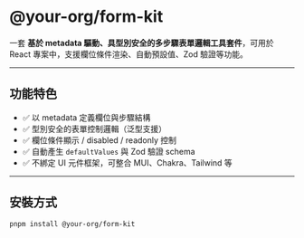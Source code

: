# @your-org/form-kit

一套 **基於 metadata 驅動、具型別安全的多步驟表單邏輯工具套件**，可用於 React 專案中，支援欄位條件渲染、自動預設值、Zod 驗證等功能。

---

## 功能特色

- ✅ 以 metadata 定義欄位與步驟結構
- ✅ 型別安全的表單控制邏輯（泛型支援）
- ✅ 欄位條件顯示 / disabled / readonly 控制
- ✅ 自動產生 `defaultValues` 與 Zod 驗證 schema
- ✅ 不綁定 UI 元件框架，可整合 MUI、Chakra、Tailwind 等

---

## 安裝方式

```bash
pnpm install @your-org/form-kit
